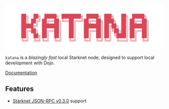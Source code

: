 ![katana](../../.github/katana-mark.svg)

`katana` is a _blazingly fast_ local Starknet node, designed to support local development with Dojo.

[Documentation](https://book.dojoengine.org/toolchain/katana/overview.html)

## Features

-   [Starknet JSON-RPC v0.3.0](https://github.com/starkware-libs/starknet-specs/tree/v0.3.0) support
